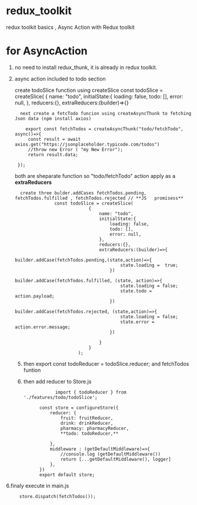 # redux_toolkit
redux toolkit basics , Async Action with Redux toolkit
# for AsyncAction
1. no need to install redux_thunk, it  is already in  redux toolkit.
2. async action included to todo section
 
      create todoSlice function using createSlice
          const todoSlice = createSlice(
              {
                  name: "todo",
                  initialState:{
                      loading: false,
                      todo: [],
                      error: null,
                  },
                  reducers:{},
                  extraReducers:(builder)=>{}
   
         next create a fetcTodo funcion using createAsyncThunk to fetching Json data (npm install axios)

           export const fetchTodos = createAsyncThunk("todo/fetchTodo", async()=>{
            const result = await axios.get("https://jsonplaceholder.typicode.com/todos")
            //throw new Error ( "my New Error");
            return result.data;
        
        });
    both are sheparate function so "todo/fetchTodo" action apply as a **extraReducers**
   
         create three bulder.addCases fetchTodos.pending, fetchTodos.fulfilled , fetchTodos.rejected // **JS   promisess**
                      const todoSlice = createSlice(
                                   {
                                       name: "todo",
                                       initialState:{
                                           loading: false,
                                           todo: [],
                                           error: null,
                                       },
                                       reducers:{},
                                       extraReducers:(builder)=>{
                                           builder.addCase(fetchTodos.pending,(state,action)=>{
                                               state.loading =  true;
                                           })
                                           builder.addCase(fetchTodos.fulfilled, (state, action)=>{
                                               state.loading = false;
                                               state.todo = action.payload;
                                           })
                                           builder.addCase(fetchTodos.rejected, (state,action)=>{
                                               state.loading = false;
                                               state.error = action.error.message;
                                           })
                               
                                       }
                                   }
                               );
   5. then  export const todoReducer = todoSlice.reducer;   and fetchTodos funtion
   6. then add reducer to Store.js
      
                      import { todoReducer } from './features/todo/todoSlice';
                
                const store = configureStore({
                    reducer: {
                        fruit: fruitReducer,
                        drink: drinkReducer,
                        pharmacy: pharmacyReducer,
                        **todo: todoReducer,**
                        
                    },
                    middleware : (getDefaultMiddleware)=>{
                        //console.log (getDefaultMiddleware())
                        return [...getDefaultMiddleware(), logger]
                    },
                })
                export default store;
      
  6.finaly execute in main.js
  
         store.dispatch(fetchTodos());
 

